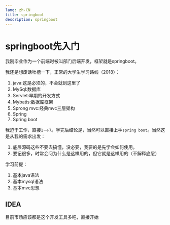 ```yaml
---
lang: zh-CN
title: springboot
description: springboot
---
```


# springboot先入门

我刚毕业作为一个前端时被叫部门后端开发，框架就是springboot。

我还是想废话吐槽一下，正常的大学生学习路线（2018）：

1. java:这是必须的，不会就到这里了
2. MySql:数据库
3. Servlet:早期的开发方式
4. Mybatis:数据库框架
5. Sprong mvc:经典mvc三层架构
6. Spring
7. Spring boot

我迫于工作，直接`1`——>`7`。学完后结论是，当然可以直接上手`spring boot`。当然这是从我的需求出发：

1. 底层源码这些不要去搞懂，没必要，我要的是先学会如何使用。
2. 要记很多，时常会问为什么是这样用的，但它就是这样用的（不解释底层）

学习前提：

1. 基本java语法
2. 基本mysql语法
3. 基本mvc思想

## IDEA

目前市场应该都是这个开发工具多吧，直接开始



